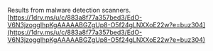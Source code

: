Results from malware detection scanners.
[https://1drv.ms/u/c/883a8f77a357bed3/EdO-V6N3jzoggIhpKgAAAAABGZgUp8-O5f24gLNXXoE22w?e=buz304](https://1drv.ms/u/c/883a8f77a357bed3/EdO-V6N3jzoggIhpKgAAAAABGZgUp8-O5f24gLNXXoE22w?e=buz304)

